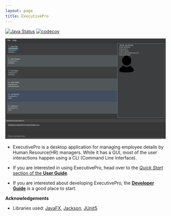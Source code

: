 ```yaml
---
layout: page
title: ExecutivePro
---
```


[![Java Status](https://github.com/AY2223S2-CS2103T-W09-4/tp/actions/workflows/gradle.yml/badge.svg)](https://github.com/AY2223S2-CS2103T-W09-4/tp/actions/workflows/gradle.yml)
[![codecov](https://codecov.io/gh/AY2223S2-CS2103T-W09-4/tp/branch/master/graph/badge.svg?token=U0HOMMQY33)](https://codecov.io/gh/AY2223S2-CS2103T-W09-4/tp)

![Ui](images/Ui.png)

* ExecutivePro is a desktop application for managing employee details by Human Resource(HR) managers. While it has a GUI, most of the user interactions happen using a CLI (Command Line Interface).

* If you are interested in using ExecutivePro, head over to the [_Quick Start_ section of the **User Guide**](UserGuide.md#quick-start).
* If you are interested about developing ExecutivePro, the [**Developer Guide**](DeveloperGuide.md) is a good place to start.


**Acknowledgements**

* Libraries used: [JavaFX](https://openjfx.io/), [Jackson](https://github.com/FasterXML/jackson), [JUnit5](https://github.com/junit-team/junit5)
